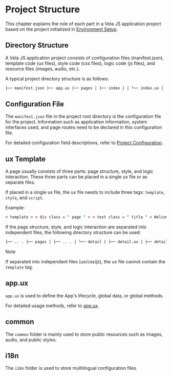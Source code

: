 <!-- 源地址: https://iot.mi.com/vela/quickapp/en/guide/start/project-overview.html -->

# Project Structure

This chapter explains the role of each part in a Vela JS application project based on the project initialized in [Environment Setup](</vela/quickapp/en/guide/start/use-ide.html>).

## Directory Structure

A Vela JS application project consists of configuration files (manifest.json), template code (ux files), style code (css files), logic code (js files), and resource files (images, audio, etc.).

A typical project directory structure is as follows:
```bash
├── manifest.json ├── app.ux ├── pages │ ├── index | | └── index.ux │ └── detail | └── detail.ux ├── i18n | ├── defaults.json | ├── zh-CN.json | └── en-US.json └── common ├── style.css ├── utils.js └── logo.png
```

## Configuration File

The `manifest.json` file in the project root directory is the configuration file for the project. Information such as application information, system interfaces used, and page routes need to be declared in this configuration file.

For detailed configuration field descriptions, refer to [Project Configuration](</vela/quickapp/zh/guide/framework/manifest.html>).

## ux Template

A page usually consists of three parts: page structure, style, and logic interaction. These three parts can be placed in a single ux file or as separate files.

If placed in a single ux file, the ux file needs to include three tags: `template`, `style`, and `script`.

Example:
```html
< template > < div class = " page " > < text class = " title " > Welcome to {{title}} </ text > < input class = " btn " type = " button " value = " Jump to detail page " onclick = " routeDetail " > </ div > </ template > < style > .btn { width : 400px ; height : 60px ; background-color : #09ba07 ; color : #ffffff ; } </ style > < script > import router from '@system.router' export default { // Page data object private : { title : 'Example Page' } , // Callback after button click routeDetail () { router.push ({ uri : '/pages/detail' }) } } </ script >
```

If the page structure, style, and logic interaction are separated into independent files, the following directory structure can be used:
```bash
├── .. . ├── pages │ ├── .. . │ └── detail | ├── detail.ux | ├── detail.css | └── detail.js ├── .. .
```

Note

If separated into independent files (ux/css/js), the ux file cannot contain the `template` tag.

## app.ux

`app.ux` is used to define the App's lifecycle, global data, or global methods.

For detailed usage methods, refer to [app.ux](</vela/quickapp/zh/guide/framework/ux.html#appux>).

## common

The `common` folder is mainly used to store public resources such as images, audio, and public styles.

## i18n

The `i18n` folder is used to store multilingual configuration files.
